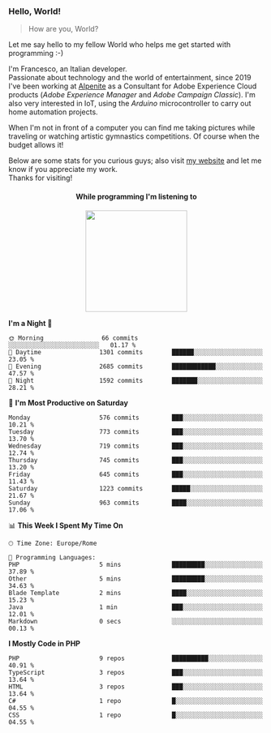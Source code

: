 ### Hello, World!

> How are you, World?

Let me say hello to my fellow World who helps me get started with programming :-)

I'm Francesco, an Italian developer.  
Passionate about technology and the world of entertainment, since 2019 I've been working at [Alpenite](https://www.alpenite.com) as a Consultant for Adobe Experience Cloud products (*Adobe Experience Manager* and *Adobe Campaign Classic*). I'm also very interested in IoT, using the *Arduino* microcontroller to carry out home automation projects.

When I'm not in front of a computer you can find me taking pictures while traveling or watching artistic gymnastics competitions. Of course when the budget allows it!

Below are some stats for you curious guys; also visit [my website](https://www.francescorega.eu) and let me know if you appreciate my work.  
Thanks for visiting!

<div align="center">
  <h4>While programming I'm listening to</h4>
  <a href="https://apps.francescorega.eu/now-playing/11147232609" target="_blank"><img src="https://apps.francescorega.eu/now-playing/11147232609" width="200"></a>
</div>

<!--START_SECTION:waka-->
**I'm a Night 🦉** 

```text
🌞 Morning                66 commits          ░░░░░░░░░░░░░░░░░░░░░░░░░   01.17 % 
🌆 Daytime                1301 commits        ██████░░░░░░░░░░░░░░░░░░░   23.05 % 
🌃 Evening                2685 commits        ████████████░░░░░░░░░░░░░   47.57 % 
🌙 Night                  1592 commits        ███████░░░░░░░░░░░░░░░░░░   28.21 % 
```
📅 **I'm Most Productive on Saturday** 

```text
Monday                   576 commits         ███░░░░░░░░░░░░░░░░░░░░░░   10.21 % 
Tuesday                  773 commits         ███░░░░░░░░░░░░░░░░░░░░░░   13.70 % 
Wednesday                719 commits         ███░░░░░░░░░░░░░░░░░░░░░░   12.74 % 
Thursday                 745 commits         ███░░░░░░░░░░░░░░░░░░░░░░   13.20 % 
Friday                   645 commits         ███░░░░░░░░░░░░░░░░░░░░░░   11.43 % 
Saturday                 1223 commits        █████░░░░░░░░░░░░░░░░░░░░   21.67 % 
Sunday                   963 commits         ████░░░░░░░░░░░░░░░░░░░░░   17.06 % 
```


📊 **This Week I Spent My Time On** 

```text
🕑︎ Time Zone: Europe/Rome

💬 Programming Languages: 
PHP                      5 mins              █████████░░░░░░░░░░░░░░░░   37.89 % 
Other                    5 mins              █████████░░░░░░░░░░░░░░░░   34.63 % 
Blade Template           2 mins              ████░░░░░░░░░░░░░░░░░░░░░   15.23 % 
Java                     1 min               ███░░░░░░░░░░░░░░░░░░░░░░   12.01 % 
Markdown                 0 secs              ░░░░░░░░░░░░░░░░░░░░░░░░░   00.13 % 
```

**I Mostly Code in PHP** 

```text
PHP                      9 repos             ██████████░░░░░░░░░░░░░░░   40.91 % 
TypeScript               3 repos             ███░░░░░░░░░░░░░░░░░░░░░░   13.64 % 
HTML                     3 repos             ███░░░░░░░░░░░░░░░░░░░░░░   13.64 % 
C#                       1 repo              █░░░░░░░░░░░░░░░░░░░░░░░░   04.55 % 
CSS                      1 repo              █░░░░░░░░░░░░░░░░░░░░░░░░   04.55 % 
```




<!--END_SECTION:waka-->
